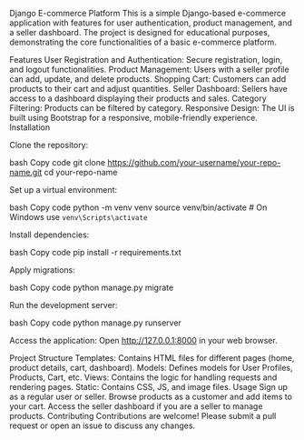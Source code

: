 Django E-commerce Platform
This is a simple Django-based e-commerce application with features for user authentication, product management, and a seller dashboard. The project is designed for educational purposes, demonstrating the core functionalities of a basic e-commerce platform.

Features
User Registration and Authentication: Secure registration, login, and logout functionalities.
Product Management: Users with a seller profile can add, update, and delete products.
Shopping Cart: Customers can add products to their cart and adjust quantities.
Seller Dashboard: Sellers have access to a dashboard displaying their products and sales.
Category Filtering: Products can be filtered by category.
Responsive Design: The UI is built using Bootstrap for a responsive, mobile-friendly experience.
Installation

Clone the repository:

bash
Copy code
   git clone https://github.com/your-username/your-repo-name.git
cd your-repo-name


Set up a virtual environment:

bash
Copy code
   python -m venv venv
   source venv/bin/activate   # On Windows use `venv\Scripts\activate`


Install dependencies:

bash
Copy code
   pip install -r requirements.txt


Apply migrations:

bash
Copy code
   python manage.py migrate


Run the development server:

bash
Copy code
   python manage.py runserver


Access the application: Open http://127.0.0.1:8000 in your web browser.

Project Structure
Templates: Contains HTML files for different pages (home, product details, cart, dashboard).
Models: Defines models for User Profiles, Products, Cart, etc.
Views: Contains the logic for handling requests and rendering pages.
Static: Contains CSS, JS, and image files.
Usage
Sign up as a regular user or seller.
Browse products as a customer and add items to your cart.
Access the seller dashboard if you are a seller to manage products.
Contributing
Contributions are welcome! Please submit a pull request or open an issue to discuss any changes.

